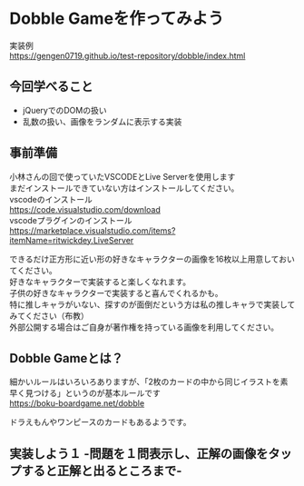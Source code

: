 # Dobble Gameを作ってみよう
実装例  
https://gengen0719.github.io/test-repository/dobble/index.html

## 今回学べること
- jQueryでのDOMの扱い
- 乱数の扱い、画像をランダムに表示する実装

## 事前準備
小林さんの回で使っていたVSCODEとLive Serverを使用します  
まだインストールできていない方はインストールしてください。  
vscodeのインストール  
https://code.visualstudio.com/download  
vscodeプラグインのインストール  
https://marketplace.visualstudio.com/items?itemName=ritwickdey.LiveServer  
  
できるだけ正方形に近い形の好きなキャラクターの画像を16枚以上用意しておいてください。  
好きなキャラクターで実装すると楽しくなれます。  
子供の好きなキャラクターで実装すると喜んでくれるかも。  
特に推しキャラがいない、探すのが面倒だという方は私の推しキャラで実装してみてください（布教）  
外部公開する場合はご自身が著作権を持っている画像を利用してください。  

## Dobble Gameとは？
細かいルールはいろいろありますが、「2枚のカードの中から同じイラストを素早く見つける」というのが基本ルールです  
https://boku-boardgame.net/dobble
  
ドラえもんやワンピースのカードもあるようです。  

## 実装しよう１ -問題を１問表示し、正解の画像をタップすると正解と出るところまで-


